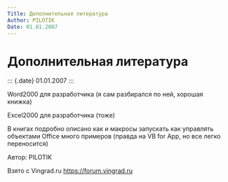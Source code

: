```yaml
---
Title: Дополнительная литература
Author: PILOTIK
Date: 01.01.2007
---
```



Дополнительная литература
=========================

::: {.date}
01.01.2007
:::

Word2000 для разработчика (я сам разбирался по ней, хорошая книжка)

Excel2000 для разработчика (тоже)

В книгах подробно описано как и макросы запускать как управлять
объектами Office много примеров (правда на VB for App, но все легко
переносится)

Автор: PILOTIK

Взято с Vingrad.ru <https://forum.vingrad.ru>
